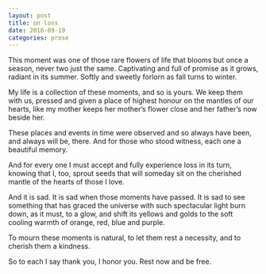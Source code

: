 ```yaml
---
layout: post
title: on loss
date: 2016-09-19
categories: prose
---
```


This moment was one of those rare flowers of life that blooms but once a season, never two just the same. Captivating and full of promise as it grows, radiant in its summer. Softly and sweetly forlorn as fall turns to winter.  

My life is a collection of these moments, and so is yours. We keep them with us, pressed and given a place of highest honour on the mantles of our hearts, like my mother keeps her mother’s flower close and her father’s now beside her.   

These places and events in time were observed and so always have been, and always will be, there. And for those who stood witness, each one a beautiful memory.  

And for every one I must accept and fully experience loss in its turn, knowing that I, too, sprout seeds that will someday sit on the cherished mantle of the hearts of those I love.   

And it is sad. It is sad when those moments have passed. It is sad to see something that has graced the universe with such spectacular light burn down, as it must, to a glow, and shift its yellows and golds to the soft cooling warmth of orange, red, blue and purple.  

To mourn these moments is natural, to let them rest a necessity, and to cherish them a kindness.  

So to each I say thank you, I honor you. Rest now and be free.  
